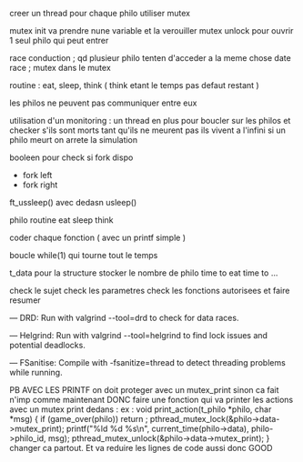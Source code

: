 creer un thread pour chaque philo
utiliser mutex

mutex init va prendre nune variable et la verouiller 
mutex unlock pour ouvrir 
1 seul philo qui peut entrer 

race conduction ; qd plusieur philo tenten d'acceder a la meme chose
date race ; mutex dans le mutex

routine : eat, sleep, think ( think etant le temps pas defaut restant ) 

les philos ne peuvent pas communiquer entre eux 

utilisation d'un monitoring : un thread en plus pour boucler sur les philos et checker s'ils sont morts 
tant qu'ils ne meurent pas ils vivent a l'infini
si un philo meurt on arrete la simulation 

booleen pour check si fork dispo
* fork left
* fork right

ft_ussleep()
avec dedasn usleep()

philo routine
eat
sleep
think

coder chaque fonction ( avec un printf simple )

boucle while(1) qui tourne tout le temps

t_data pour la structure
stocker le nombre de philo 
time to eat
time to ...

check le sujet
check les parametres
check les fonctions autorisees et faire resumer 



— DRD: Run with valgrind --tool=drd to check for data races.

— Helgrind: Run with valgrind --tool=helgrind to find lock issues and potential deadlocks.

— FSanitise: Compile with -fsanitize=thread to detect threading problems while running.


PB AVEC LES PRINTF 
on doit proteger avec un mutex_print
sinon ca fait n'imp comme maintenant 
DONC faire une fonction qui va printer les actions avec un mutex print dedans :
ex :
void	print_action(t_philo *philo, char *msg)
{
	if (game_over(philo))
		return ;
	pthread_mutex_lock(&philo->data->mutex_print);
	printf("%ld %d %s\n", current_time(philo->data), philo->philo_id, msg);
	pthread_mutex_unlock(&philo->data->mutex_print);
}
changer ca partout. Et va reduire les lignes de code aussi donc GOOD 